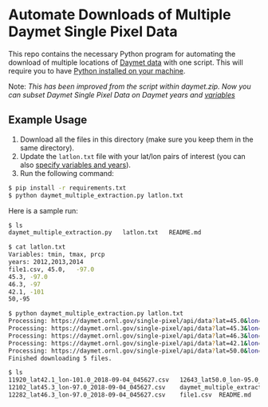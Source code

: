 # Automate Downloads of Multiple Daymet Single Pixel Data
This repo contains the necessary Python program for automating the download of multiple locations of [Daymet data](https://daymet.ornl.gov/single-pixel/) with one script. This will require you to have [Python installed on your machine](https://www.python.org/downloads/).

Note:
*This has been improved from the script within daymet.zip. Now you can subset Daymet Single Pixel Data on Daymet years and [variables](https://github.com/kvgarimella/daymet-single-pixel-batch#daymet-variables)*

## Example Usage
1. Download all the files in this directory (make sure you keep them in the same directory).
2. Update the `latlon.txt` file with your lat/lon pairs of interest (you can also [specify variables and years](https://github.com/kvgarimella/daymet-single-pixel-batch#sample-text-files)).
3. Run the following command:
```bash
$ pip install -r requirements.txt
$ python daymet_multiple_extraction.py latlon.txt
```

Here is a sample run:
```bash
$ ls
daymet_multiple_extraction.py   latlon.txt   README.md    

$ cat latlon.txt
Variables: tmin, tmax, prcp
years: 2012,2013,2014
file1.csv, 45.0,   -97.0
45.3, -97.0
46.3, -97
42.1, -101
50,-95

$ python daymet_multiple_extraction.py latlon.txt
Processing: https://daymet.ornl.gov/single-pixel/api/data?lat=45.0&lon=-97.0&measuredParams=tmin,tmax,prcp&year=2012,2013,2014
Processing: https://daymet.ornl.gov/single-pixel/api/data?lat=45.3&lon=-97.0&measuredParams=tmin,tmax,prcp&year=2012,2013,2014
Processing: https://daymet.ornl.gov/single-pixel/api/data?lat=46.3&lon=-97.0&measuredParams=tmin,tmax,prcp&year=2012,2013,2014
Processing: https://daymet.ornl.gov/single-pixel/api/data?lat=42.1&lon=-101.0&measuredParams=tmin,tmax,prcp&year=2012,2013,2014
Processing: https://daymet.ornl.gov/single-pixel/api/data?lat=50.0&lon=-95.0&measuredParams=tmin,tmax,prcp&year=2012,2013,2014
Finished downloading 5 files.

$ ls
11920_lat42.1_lon-101.0_2018-09-04_045627.csv	12643_lat50.0_lon-95.0_2018-09-04_045627.csv	latlon.txt
12102_lat45.3_lon-97.0_2018-09-04_045627.csv	daymet_multiple_extraction.py
12282_lat46.3_lon-97.0_2018-09-04_045627.csv	file1.csv  README.md
```